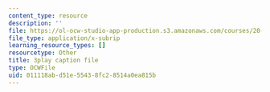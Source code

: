 ```yaml
---
content_type: resource
description: ''
file: https://ol-ocw-studio-app-production.s3.amazonaws.com/courses/20-219-becoming-the-next-bill-nye-writing-and-hosting-the-educational-show-january-iap-2015/011118abd51e55438fc28514a0ea815b_0BmWrrZq5A4.vtt
file_type: application/x-subrip
learning_resource_types: []
resourcetype: Other
title: 3play caption file
type: OCWFile
uid: 011118ab-d51e-5543-8fc2-8514a0ea815b
---
```

